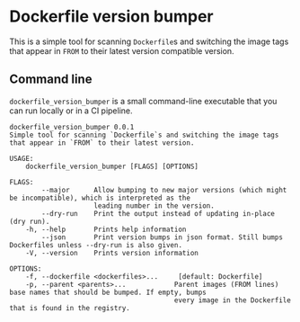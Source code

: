 
# Dockerfile version bumper

This is a simple tool for scanning `Dockerfile`s and switching the image tags that appear in `FROM` to their latest version compatible version.

## Command line

`dockerfile_version_bumper` is a small command-line executable that you can run locally or in a CI pipeline.
    
```cli_help
dockerfile_version_bumper 0.0.1
Simple tool for scanning `Dockerfile`s and switching the image tags that appear in `FROM` to their latest version.

USAGE:
    dockerfile_version_bumper [FLAGS] [OPTIONS]

FLAGS:
        --major      Allow bumping to new major versions (which might be incompatible), which is interpreted as the
                     leading number in the version.
        --dry-run    Print the output instead of updating in-place (dry run).
    -h, --help       Prints help information
        --json       Print version bumps in json format. Still bumps Dockerfiles unless --dry-run is also given.
    -V, --version    Prints version information

OPTIONS:
    -f, --dockerfile <dockerfiles>...     [default: Dockerfile]
    -p, --parent <parents>...            Parent images (FROM lines) base names that should be bumped. If empty, bumps
                                         every image in the Dockerfile that is found in the registry.
```
